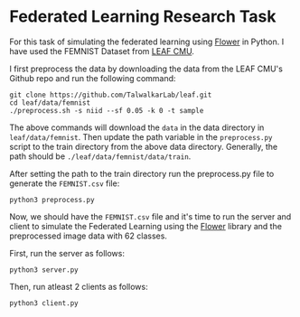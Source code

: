 # Federated Learning Research Task

For this task of simulating the federated learning using [Flower](https://flower.dev/) in Python. I have used the FEMNIST Dataset from [LEAF CMU](https://leaf.cmu.edu/).

I first preprocess the data by downloading the data from the LEAF CMU's Github repo and run the following command:
```
git clone https://github.com/TalwalkarLab/leaf.git
cd leaf/data/femnist
./preprocess.sh -s niid --sf 0.05 -k 0 -t sample
```

The above commands will download the `data` in the data directory in `leaf/data/femnist`. Then update the path variable in the `preprocess.py` script to the train directory from the above data directory. Generally, the path should be `./leaf/data/femnist/data/train`.

After setting the path to the train directory run the preprocess.py file to generate the `FEMNIST.csv` file:
```
python3 preprocess.py
```

Now, we should have the `FEMNIST.csv` file and it's time to run the server and client to simulate the Federated Learning using the [Flower](https://flower.dev/) library and the preprocessed image data with 62 classes.

First, run the server as follows:
```
python3 server.py
```

Then, run atleast 2 clients as follows:
```
python3 client.py
```
